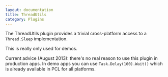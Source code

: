 ```yaml
---
layout: documentation
title: ThreadUtils
category: Plugins
---
```

The ThreadUtils plugin provides a trivial cross-platform access to a `Thread.Sleep` implementation.

This is really only used for demos.

Current advice (August 2013): there's no real reason to use this plugin in production apps. In demo apps you can use `Task.Delay(100).Wait()` which is already available in PCL for all platforms.